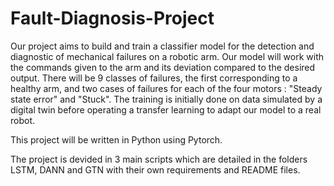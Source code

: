 # Fault-Diagnosis-Project

Our project aims to build and train a classifier model for the detection and diagnostic of mechanical failures on a robotic arm. Our model will work with the commands given to the arm and its deviation compared to the desired output. There will be 9 classes of failures, the first corresponding to a healthy arm, and two cases of failures for each of the four motors : "Steady state error" and "Stuck".
The training is initially done on data simulated by a digital twin before operating a transfer learning to adapt our model to a real robot.

This project will be written in Python using Pytorch.

The project is devided in 3 main scripts which are detailed in the folders LSTM, DANN and GTN with their own requirements and README files.
